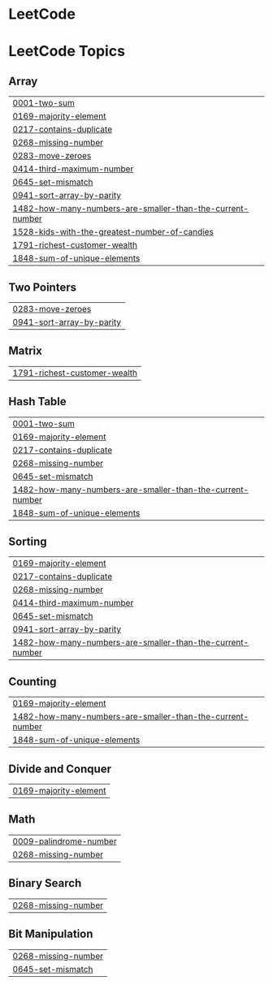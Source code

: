 # LeetCode
<!---LeetCode Topics Start-->
# LeetCode Topics
## Array
|  |
| ------- |
| [0001-two-sum](https://github.com/shiva-kkd/LeetCode/tree/master/0001-two-sum) |
| [0169-majority-element](https://github.com/shiva-kkd/LeetCode/tree/master/0169-majority-element) |
| [0217-contains-duplicate](https://github.com/shiva-kkd/LeetCode/tree/master/0217-contains-duplicate) |
| [0268-missing-number](https://github.com/shiva-kkd/LeetCode/tree/master/0268-missing-number) |
| [0283-move-zeroes](https://github.com/shiva-kkd/LeetCode/tree/master/0283-move-zeroes) |
| [0414-third-maximum-number](https://github.com/shiva-kkd/LeetCode/tree/master/0414-third-maximum-number) |
| [0645-set-mismatch](https://github.com/shiva-kkd/LeetCode/tree/master/0645-set-mismatch) |
| [0941-sort-array-by-parity](https://github.com/shiva-kkd/LeetCode/tree/master/0941-sort-array-by-parity) |
| [1482-how-many-numbers-are-smaller-than-the-current-number](https://github.com/shiva-kkd/LeetCode/tree/master/1482-how-many-numbers-are-smaller-than-the-current-number) |
| [1528-kids-with-the-greatest-number-of-candies](https://github.com/shiva-kkd/LeetCode/tree/master/1528-kids-with-the-greatest-number-of-candies) |
| [1791-richest-customer-wealth](https://github.com/shiva-kkd/LeetCode/tree/master/1791-richest-customer-wealth) |
| [1848-sum-of-unique-elements](https://github.com/shiva-kkd/LeetCode/tree/master/1848-sum-of-unique-elements) |
## Two Pointers
|  |
| ------- |
| [0283-move-zeroes](https://github.com/shiva-kkd/LeetCode/tree/master/0283-move-zeroes) |
| [0941-sort-array-by-parity](https://github.com/shiva-kkd/LeetCode/tree/master/0941-sort-array-by-parity) |
## Matrix
|  |
| ------- |
| [1791-richest-customer-wealth](https://github.com/shiva-kkd/LeetCode/tree/master/1791-richest-customer-wealth) |
## Hash Table
|  |
| ------- |
| [0001-two-sum](https://github.com/shiva-kkd/LeetCode/tree/master/0001-two-sum) |
| [0169-majority-element](https://github.com/shiva-kkd/LeetCode/tree/master/0169-majority-element) |
| [0217-contains-duplicate](https://github.com/shiva-kkd/LeetCode/tree/master/0217-contains-duplicate) |
| [0268-missing-number](https://github.com/shiva-kkd/LeetCode/tree/master/0268-missing-number) |
| [0645-set-mismatch](https://github.com/shiva-kkd/LeetCode/tree/master/0645-set-mismatch) |
| [1482-how-many-numbers-are-smaller-than-the-current-number](https://github.com/shiva-kkd/LeetCode/tree/master/1482-how-many-numbers-are-smaller-than-the-current-number) |
| [1848-sum-of-unique-elements](https://github.com/shiva-kkd/LeetCode/tree/master/1848-sum-of-unique-elements) |
## Sorting
|  |
| ------- |
| [0169-majority-element](https://github.com/shiva-kkd/LeetCode/tree/master/0169-majority-element) |
| [0217-contains-duplicate](https://github.com/shiva-kkd/LeetCode/tree/master/0217-contains-duplicate) |
| [0268-missing-number](https://github.com/shiva-kkd/LeetCode/tree/master/0268-missing-number) |
| [0414-third-maximum-number](https://github.com/shiva-kkd/LeetCode/tree/master/0414-third-maximum-number) |
| [0645-set-mismatch](https://github.com/shiva-kkd/LeetCode/tree/master/0645-set-mismatch) |
| [0941-sort-array-by-parity](https://github.com/shiva-kkd/LeetCode/tree/master/0941-sort-array-by-parity) |
| [1482-how-many-numbers-are-smaller-than-the-current-number](https://github.com/shiva-kkd/LeetCode/tree/master/1482-how-many-numbers-are-smaller-than-the-current-number) |
## Counting
|  |
| ------- |
| [0169-majority-element](https://github.com/shiva-kkd/LeetCode/tree/master/0169-majority-element) |
| [1482-how-many-numbers-are-smaller-than-the-current-number](https://github.com/shiva-kkd/LeetCode/tree/master/1482-how-many-numbers-are-smaller-than-the-current-number) |
| [1848-sum-of-unique-elements](https://github.com/shiva-kkd/LeetCode/tree/master/1848-sum-of-unique-elements) |
## Divide and Conquer
|  |
| ------- |
| [0169-majority-element](https://github.com/shiva-kkd/LeetCode/tree/master/0169-majority-element) |
## Math
|  |
| ------- |
| [0009-palindrome-number](https://github.com/shiva-kkd/LeetCode/tree/master/0009-palindrome-number) |
| [0268-missing-number](https://github.com/shiva-kkd/LeetCode/tree/master/0268-missing-number) |
## Binary Search
|  |
| ------- |
| [0268-missing-number](https://github.com/shiva-kkd/LeetCode/tree/master/0268-missing-number) |
## Bit Manipulation
|  |
| ------- |
| [0268-missing-number](https://github.com/shiva-kkd/LeetCode/tree/master/0268-missing-number) |
| [0645-set-mismatch](https://github.com/shiva-kkd/LeetCode/tree/master/0645-set-mismatch) |
<!---LeetCode Topics End-->